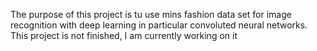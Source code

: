 The purpose of this project is tu use mins fashion data set for image recognition with deep learning in particular convoluted neural networks.
This project is not finished, I am currently working on it

